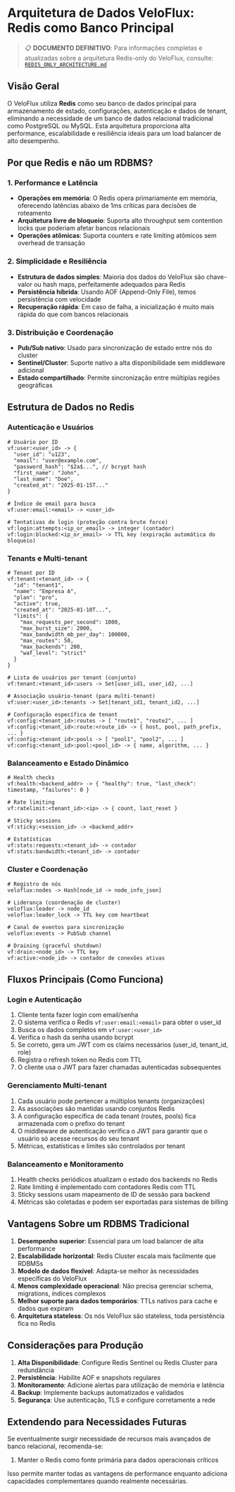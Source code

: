 # Arquitetura de Dados VeloFlux: Redis como Banco Principal

> 📋 **DOCUMENTO DEFINITIVO**: Para informações completas e atualizadas sobre a arquitetura Redis-only do VeloFlux, consulte: [`REDIS_ONLY_ARCHITECTURE.md`](./REDIS_ONLY_ARCHITECTURE.md)

## Visão Geral

O VeloFlux utiliza **Redis** como seu banco de dados principal para armazenamento de estado, configurações, autenticação e dados de tenant, eliminando a necessidade de um banco de dados relacional tradicional como PostgreSQL ou MySQL. Esta arquitetura proporciona alta performance, escalabilidade e resiliência ideais para um load balancer de alto desempenho.

## Por que Redis e não um RDBMS?

### 1. Performance e Latência

- **Operações em memória**: O Redis opera primariamente em memória, oferecendo latências abaixo de 1ms críticas para decisões de roteamento
- **Arquitetura livre de bloqueio**: Suporta alto throughput sem contention locks que poderiam afetar bancos relacionais
- **Operações atômicas**: Suporta counters e rate limiting atômicos sem overhead de transação

### 2. Simplicidade e Resiliência

- **Estrutura de dados simples**: Maioria dos dados do VeloFlux são chave-valor ou hash maps, perfeitamente adequados para Redis
- **Persistência híbrida**: Usando AOF (Append-Only File), temos persistência com velocidade
- **Recuperação rápida**: Em caso de falha, a inicialização é muito mais rápida do que com bancos relacionais

### 3. Distribuição e Coordenação

- **Pub/Sub nativo**: Usado para sincronização de estado entre nós do cluster
- **Sentinel/Cluster**: Suporte nativo a alta disponibilidade sem middleware adicional
- **Estado compartilhado**: Permite sincronização entre múltiplas regiões geográficas

## Estrutura de Dados no Redis

### Autenticação e Usuários

```
# Usuário por ID
vf:user:<user_id> -> {
  "user_id": "u123",
  "email": "user@example.com",
  "password_hash": "$2a$...", // bcrypt hash
  "first_name": "John",
  "last_name": "Doe",
  "created_at": "2025-01-15T..."
}

# Índice de email para busca
vf:user:email:<email> -> <user_id>

# Tentativas de login (proteção contra brute force)
vf:login:attempts:<ip_or_email> -> integer (contador)
vf:login:blocked:<ip_or_email> -> TTL key (expiração automática do bloqueio)
```

### Tenants e Multi-tenant

```
# Tenant por ID
vf:tenant:<tenant_id> -> {
  "id": "tenant1",
  "name": "Empresa A",
  "plan": "pro",
  "active": true,
  "created_at": "2025-01-10T...",
  "limits": {
    "max_requests_per_second": 1000,
    "max_burst_size": 2000,
    "max_bandwidth_mb_per_day": 100000,
    "max_routes": 50,
    "max_backends": 200,
    "waf_level": "strict"
  }
}

# Lista de usuários por tenant (conjunto)
vf:tenant:<tenant_id>:users -> Set[user_id1, user_id2, ...]

# Associação usuário-tenant (para multi-tenant)
vf:user:<user_id>:tenants -> Set[tenant_id1, tenant_id2, ...]

# Configuração específica de tenant
vf:config:<tenant_id>:routes -> [ "route1", "route2", ... ]
vf:config:<tenant_id>:route:<route_id> -> { host, pool, path_prefix, ... }
vf:config:<tenant_id>:pools -> [ "pool1", "pool2", ... ]
vf:config:<tenant_id>:pool:<pool_id> -> { name, algorithm, ... }
```

### Balanceamento e Estado Dinâmico

```
# Health checks
vf:health:<backend_addr> -> { "healthy": true, "last_check": timestamp, "failures": 0 }

# Rate limiting
vf:ratelimit:<tenant_id>:<ip> -> { count, last_reset }

# Sticky sessions
vf:sticky:<session_id> -> <backend_addr>

# Estatísticas 
vf:stats:requests:<tenant_id> -> contador
vf:stats:bandwidth:<tenant_id> -> contador
```

### Cluster e Coordenação

```
# Registro de nós
veloflux:nodes -> Hash[node_id -> node_info_json]

# Liderança (coordenação de cluster)
veloflux:leader -> node_id
veloflux:leader_lock -> TTL key com heartbeat

# Canal de eventos para sincronização
veloflux:events -> PubSub channel

# Draining (graceful shutdown)
vf:drain:<node_id> -> TTL key
vf:active:<node_id> -> contador de conexões ativas
```

## Fluxos Principais (Como Funciona)

### Login e Autenticação

1. Cliente tenta fazer login com email/senha
2. O sistema verifica o Redis `vf:user:email:<email>` para obter o user_id
3. Busca os dados completos em `vf:user:<user_id>`
4. Verifica o hash da senha usando bcrypt
5. Se correto, gera um JWT com os claims necessários (user_id, tenant_id, role)
6. Registra o refresh token no Redis com TTL
7. O cliente usa o JWT para fazer chamadas autenticadas subsequentes

### Gerenciamento Multi-tenant

1. Cada usuário pode pertencer a múltiplos tenants (organizações)
2. As associações são mantidas usando conjuntos Redis
3. A configuração específica de cada tenant (routes, pools) fica armazenada com o prefixo do tenant
4. O middleware de autenticação verifica o JWT para garantir que o usuário só acesse recursos do seu tenant
5. Métricas, estatísticas e limites são controlados por tenant

### Balanceamento e Monitoramento

1. Health checks periódicos atualizam o estado dos backends no Redis
2. Rate limiting é implementado com contadores Redis com TTL
3. Sticky sessions usam mapeamento de ID de sessão para backend
4. Métricas são coletadas e podem ser exportadas para sistemas de billing

## Vantagens Sobre um RDBMS Tradicional

1. **Desempenho superior**: Essencial para um load balancer de alta performance
2. **Escalabilidade horizontal**: Redis Cluster escala mais facilmente que RDBMSs
3. **Modelo de dados flexível**: Adapta-se melhor às necessidades específicas do VeloFlux
4. **Menos complexidade operacional**: Não precisa gerenciar schema, migrations, índices complexos
5. **Melhor suporte para dados temporários**: TTLs nativos para cache e dados que expiram
6. **Arquitetura stateless**: Os nós VeloFlux são stateless, toda persistência fica no Redis

## Considerações para Produção

1. **Alta Disponibilidade**: Configure Redis Sentinel ou Redis Cluster para redundância
2. **Persistência**: Habilite AOF e snapshots regulares
3. **Monitoramento**: Adicione alertas para utilização de memória e latência
4. **Backup**: Implemente backups automatizados e validados
5. **Segurança**: Use autenticação, TLS e configure corretamente a rede

## Extendendo para Necessidades Futuras

Se eventualmente surgir necessidade de recursos mais avançados de banco relacional, recomenda-se:

1. Manter o Redis como fonte primária para dados operacionais críticos

Isso permite manter todas as vantagens de performance enquanto adiciona capacidades complementares quando realmente necessárias.
